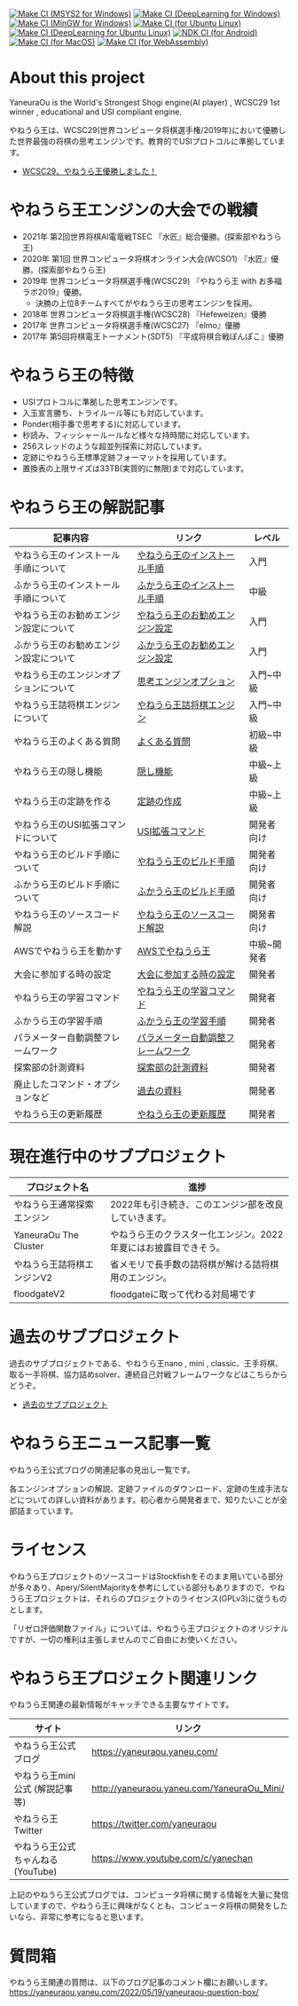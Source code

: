 ﻿[![Make CI (MSYS2 for Windows)](https://github.com/yaneurao/YaneuraOu/actions/workflows/make-msys2.yml/badge.svg?event=push)](https://github.com/yaneurao/YaneuraOu/actions/workflows/make-msys2.yml)
[![Make CI (DeepLearning for Windows)](https://github.com/yaneurao/YaneuraOu/actions/workflows/make-deep-windows.yml/badge.svg?event=push)](https://github.com/yaneurao/YaneuraOu/actions/workflows/make-deep-windows.yml)
[![Make CI (MinGW for Windows)](https://github.com/yaneurao/YaneuraOu/actions/workflows/make-mingw.yml/badge.svg?event=push)](https://github.com/yaneurao/YaneuraOu/actions/workflows/make-mingw.yml)
[![Make CI (for Ubuntu Linux)](https://github.com/yaneurao/YaneuraOu/actions/workflows/make.yml/badge.svg?event=push)](https://github.com/yaneurao/YaneuraOu/actions/workflows/make.yml)
[![Make CI (DeepLearning for Ubuntu Linux)](https://github.com/yaneurao/YaneuraOu/actions/workflows/make-deep-ubuntu.yml/badge.svg?event=push)](https://github.com/yaneurao/YaneuraOu/actions/workflows/make-deep-ubuntu.yml)
[![NDK CI (for Android)](https://github.com/yaneurao/YaneuraOu/actions/workflows/ndk.yml/badge.svg?event=push)](https://github.com/yaneurao/YaneuraOu/actions/workflows/ndk.yml)
[![Make CI (for MacOS)](https://github.com/yaneurao/YaneuraOu/actions/workflows/make-macos.yml/badge.svg?event=push)](https://github.com/yaneurao/YaneuraOu/actions/workflows/make-macos.yml)
[![Make CI (for WebAssembly)](https://github.com/yaneurao/YaneuraOu/actions/workflows/make-wasm.yml/badge.svg?event=push)](https://github.com/yaneurao/YaneuraOu/actions/workflows/make-wasm.yml)

# About this project

YaneuraOu is the World's Strongest Shogi engine(AI player) , WCSC29 1st winner , educational and USI compliant engine.

やねうら王は、WCSC29(世界コンピュータ将棋選手権/2019年)において優勝した世界最強の将棋の思考エンジンです。教育的でUSIプロトコルに準拠しています。

- [WCSC29、やねうら王優勝しました！](http://yaneuraou.yaneu.com/2019/05/06/wcsc29%E3%80%81%E3%82%84%E3%81%AD%E3%81%86%E3%82%89%E7%8E%8B%E5%84%AA%E5%8B%9D%E3%81%97%E3%81%BE%E3%81%97%E3%81%9F%EF%BC%81/)

# やねうら王エンジンの大会での戦績

- 2021年 第2回世界将棋AI電竜戦TSEC 『水匠』総合優勝。(探索部やねうら王)
- 2020年 第1回 世界コンピュータ将棋オンライン大会(WCSO1) 『水匠』優勝。(探索部やねうら王)
- 2019年 世界コンピュータ将棋選手権(WCSC29) 『やねうら王 with お多福ラボ2019』優勝。
  - 決勝の上位8チームすべてがやねうら王の思考エンジンを採用。
- 2018年 世界コンピュータ将棋選手権(WCSC28) 『Hefeweizen』優勝
- 2017年 世界コンピュータ将棋選手権(WCSC27) 『elmo』優勝
- 2017年 第5回将棋電王トーナメント(SDT5) 『平成将棋合戦ぽんぽこ』優勝

# やねうら王の特徴

- USIプロトコルに準拠した思考エンジンです。
- 入玉宣言勝ち、トライルール等にも対応しています。
- Ponder(相手番で思考する)に対応しています。
- 秒読み、フィッシャールールなど様々な持時間に対応しています。
- 256スレッドのような超並列探索に対応しています。
- 定跡にやねうら王標準定跡フォーマットを採用しています。
- 置換表の上限サイズは33TB(実質的に無限)まで対応しています。

# やねうら王の解説記事

|記事内容|リンク|レベル|
|-|-|-|
|やねうら王のインストール手順について | [やねうら王のインストール手順](https://github.com/yaneurao/YaneuraOu/wiki/やねうら王のインストール手順)|入門|
|ふかうら王のインストール手順について | [ふかうら王のインストール手順](https://github.com/yaneurao/YaneuraOu/wiki/ふかうら王のインストール手順)|中級|
|やねうら王のお勧めエンジン設定について | [やねうら王のお勧めエンジン設定](https://github.com/yaneurao/YaneuraOu/wiki/やねうら王のお勧めエンジン設定)|入門|
|ふかうら王のお勧めエンジン設定について | [ふかうら王のお勧めエンジン設定](https://github.com/yaneurao/YaneuraOu/wiki/ふかうら王のお勧めエンジン設定)|入門|
|やねうら王のエンジンオプションについて | [思考エンジンオプション](https://github.com/yaneurao/YaneuraOu/wiki/思考エンジンオプション)|入門~中級|
|やねうら王詰将棋エンジンについて| [やねうら王詰将棋エンジン](https://github.com/yaneurao/YaneuraOu/wiki/やねうら王詰将棋エンジン)|入門~中級|
|やねうら王のよくある質問|[よくある質問](https://github.com/yaneurao/YaneuraOu/wiki/よくある質問)|初級~中級|
|やねうら王の隠し機能 | [隠し機能](https://github.com/yaneurao/YaneuraOu/wiki/隠し機能)|中級~上級|
|やねうら王の定跡を作る | [定跡の作成](https://github.com/yaneurao/YaneuraOu/wiki/定跡の作成)|中級~上級|
|やねうら王のUSI拡張コマンドについて | [USI拡張コマンド](https://github.com/yaneurao/YaneuraOu/wiki/USI拡張コマンド)|開発者向け|
|やねうら王のビルド手順について | [やねうら王のビルド手順](https://github.com/yaneurao/YaneuraOu/wiki/やねうら王のビルド手順)|開発者向け|
|ふかうら王のビルド手順について | [ふかうら王のビルド手順](https://github.com/yaneurao/YaneuraOu/wiki/ふかうら王のビルド手順)|開発者向け|
|やねうら王のソースコード解説 |[やねうら王のソースコード解説](https://github.com/yaneurao/YaneuraOu/wiki/やねうら王のソースコード解説)|開発者向け|
|AWSでやねうら王を動かす| [AWSでやねうら王](https://github.com/yaneurao/YaneuraOu/wiki/AWSでやねうら王)|中級~開発者|
|大会に参加する時の設定|[大会に参加する時の設定](https://github.com/yaneurao/YaneuraOu/wiki/大会に参加する時の設定)|開発者|
|やねうら王の学習コマンド|[やねうら王の学習コマンド](https://github.com/yaneurao/YaneuraOu/wiki/やねうら王の学習コマンド)|開発者|
|ふかうら王の学習手順|[ふかうら王の学習手順](https://github.com/yaneurao/YaneuraOu/wiki/ふかうら王の学習手順)|開発者|
|パラメーター自動調整フレームワーク|[パラメーター自動調整フレームワーク](https://github.com/yaneurao/YaneuraOu/wiki/パラメーター自動調整フレームワーク)|開発者|
|探索部の計測資料|[探索部の計測資料](探索部の計測資料)|開発者|
|廃止したコマンド・オプションなど| [過去の資料](https://github.com/yaneurao/YaneuraOu/wiki/過去の資料)|開発者|
|やねうら王の更新履歴|[やねうら王の更新履歴](https://github.com/yaneurao/YaneuraOu/wiki/やねうら王の更新履歴)|開発者|


# 現在進行中のサブプロジェクト

|プロジェクト名|進捗|
|-|-|
|やねうら王通常探索エンジン|2022年も引き続き、このエンジン部を改良していきます。|
| YaneuraOu The Cluster | やねうら王のクラスター化エンジン。2022年夏にはお披露目できそう。|
| やねうら王詰将棋エンジンV2 | 省メモリで長手数の詰将棋が解ける詰将棋用のエンジン。|
| floodgateV2 | floodgateに取って代わる対局場です |

# 過去のサブプロジェクト

過去のサブプロジェクトである、やねうら王nano , mini , classic、王手将棋、取る一手将棋、協力詰めsolver、連続自己対戦フレームワークなどはこちらからどうぞ。

- [過去のサブプロジェクト](https://github.com/yaneurao/YaneuraOu/wiki/%E9%81%8E%E5%8E%BB%E3%81%AE%E3%82%B5%E3%83%96%E3%83%97%E3%83%AD%E3%82%B8%E3%82%A7%E3%82%AF%E3%83%88)

# やねうら王ニュース記事一覧

やねうら王公式ブログの関連記事の見出し一覧です。

各エンジンオプションの解説、定跡ファイルのダウンロード、定跡の生成手法などについての詳しい資料があります。初心者から開発者まで、知りたいことが全部詰まっています。

# ライセンス

やねうら王プロジェクトのソースコードはStockfishをそのまま用いている部分が多々あり、Apery/SilentMajorityを参考にしている部分もありますので、やねうら王プロジェクトは、それらのプロジェクトのライセンス(GPLv3)に従うものとします。

「リゼロ評価関数ファイル」については、やねうら王プロジェクトのオリジナルですが、一切の権利は主張しませんのでご自由にお使いください。

# やねうら王プロジェクト関連リンク

やねうら王関連の最新情報がキャッチできる主要なサイトです。

|サイト | リンク|
|-----|-----|
|やねうら王公式ブログ | https://yaneuraou.yaneu.com/|
|やねうら王mini 公式 (解説記事等)| http://yaneuraou.yaneu.com/YaneuraOu_Mini/|
|やねうら王Twitter | https://twitter.com/yaneuraou|
|やねうら王公式ちゃんねる(YouTube) | https://www.youtube.com/c/yanechan|

上記のやねうら王公式ブログでは、コンピュータ将棋に関する情報を大量に発信していますので、やねうら王に興味がなくとも、コンピュータ将棋の開発をしたいなら、非常に参考になると思います。

# 質問箱

やねうら王関連の質問は、以下のブログ記事のコメント欄にお願いします。
https://yaneuraou.yaneu.com/2022/05/19/yaneuraou-question-box/

